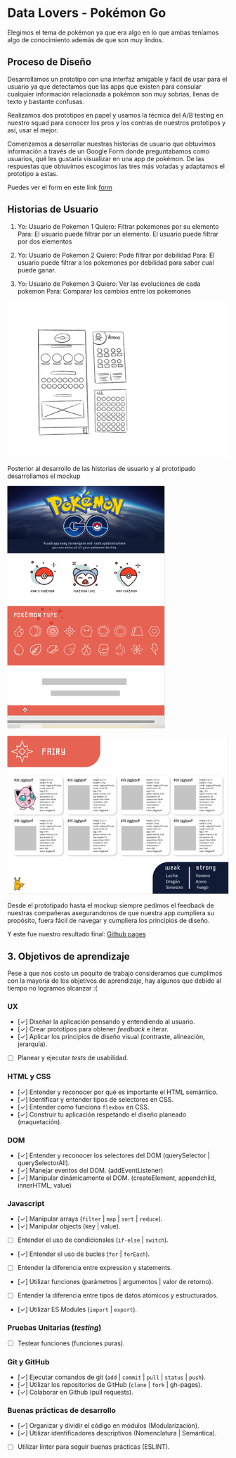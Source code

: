 # Data Lovers - Pokémon Go

Elegimos el tema de pokémon ya que era algo en lo que ambas teníamos algo de conocimiento además de que son muy lindos.

## Proceso de Diseño

Desarrollamos un prototipo con una interfaz amigable y fácil de usar para el usuario ya que detectamos que las apps que existen para consular cualquier información relacionada a pokémon son muy sobrias, llenas de texto y bastante confusas.

Realizamos dos prototipos en papel y usamos la técnica del A/B testing en nuestro squad para conocer los pros y los contras de nuestros prototipos y así, usar el mejor.

Comenzamos a desarrollar nuestras historias de usuario que obtuvimos información a través de un Google Form donde preguntabamos como usuarios, qué les gustaría visualizar en una app de pokémon. 
De las respuestas que obtuvimos escogimos las tres más votadas y adaptamos el prototipo a estas.

 Puedes ver el form en este link [form](https://docs.google.com/forms/d/e/1FAIpQLScHCuzGJ8EpJCUeMCX2jTq_v5fTn-k7VaCgKjEzydMMx7HLqA/viewform?usp=sf_link)

## Historias de Usuario

1) Yo: Usuario de Pokemon 1
Quiero: Filtrar pokemones por su elemento
Para: El usuario puede filtrar por un elemento.
El usuario puede filtrar por dos elementos

2) Yo: Usuario de Pokemon 2
Quiero: Pode filtrar por debilidad
Para: El usuario puede filtrar a los pokemones por debilidad para saber cual puede ganar.

3) Yo: Usuario de Pokemon 3
Quiero: Ver las evoluciones de cada pokemon
Para: Comparar los cambios entre los pokemones

 ![Prototipo en papel](src/imagenes/papel.jpg)

Posterior al desarrollo de las historias de usuario y al prototipado desarrollamos el mockup

 ![Página principal](src/imagenes/principal.png)

 ![Segunda página](src/imagenes/segundo.png)

Desde el prototipado hasta el mockup siempre pedimos el feedback de nuestras compañeras asegurandonos de que nuestra app cumpliera su propósito, fuera fácil de navegar y cumpliera los principios de diseño.

Y este fue nuestro resultado final: [Github pages](https://tangcherry.github.io/CDMX009-Data-Lovers/index.html)

## 3. Objetivos de aprendizaje

Pese a que nos costo un poquito de trabajo consideramos que cumplimos con la mayoría de los objetivos de aprendizaje, hay algunos que debido al tiempo no logramos alcanzar :(

### UX

- [✓] Diseñar la aplicación pensando y entendiendo al usuario.
- [✓] Crear prototipos para obtener _feedback_ e iterar.
- [✓] Aplicar los principios de diseño visual (contraste, alineación, jerarquía).
- [ ] Planear y ejecutar _tests_ de usabilidad.

### HTML y CSS

- [✓] Entender y reconocer por qué es importante el HTML semántico.
- [✓] Identificar y entender tipos de selectores en CSS.
- [✓] Entender como funciona `flexbox` en CSS.
- [✓] Construir tu aplicación respetando el diseño planeado (maquetación).

### DOM

- [✓] Entender y reconocer los selectores del DOM (querySelector | querySelectorAll).
- [✓] Manejar eventos del DOM. (addEventListener)
- [✓] Manipular dinámicamente el DOM. (createElement, appendchild, innerHTML, value)

### Javascript

- [✓] Manipular arrays (`filter` | `map` | `sort` | `reduce`).
- [✓] Manipular objects (key | value).
- [ ] Entender el uso de condicionales (`if-else` | `switch`).
- [✓] Entender el uso de bucles (`for` | `forEach`).
- [ ] Entender la diferencia entre expression y statements.
- [✓] Utilizar funciones (parámetros | argumentos | valor de retorno).
- [ ] Entender la diferencia entre tipos de datos atómicos y estructurados.
- [✓] Utilizar ES Modules (`import` | `export`).

### Pruebas Unitarias (_testing_)
- [ ] Testear funciones (funciones puras).

### Git y GitHub
- [✓] Ejecutar comandos de git (`add` | `commit` | `pull` | `status` | `push`).
- [✓] Utilizar los repositorios de GitHub (`clone` | `fork` | gh-pages).
- [✓] Colaborar en Github (pull requests).

### Buenas prácticas de desarrollo
- [✓] Organizar y dividir el código en módulos (Modularización).
- [✓] Utilizar identificadores descriptivos (Nomenclatura | Semántica).
- [ ] Utilizar linter para seguir buenas prácticas (ESLINT).